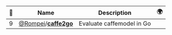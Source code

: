 |:star2: | Name | Description | 🌍|
|---|---|---|---|
|9|[@Rompei](https://github.com/Rompei)/[**caffe2go**](https://github.com/Rompei/caffe2go)|Evaluate caffemodel in Go||

